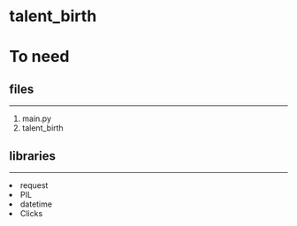 # talent_birth

<h1>To need</h1>

<h2>files</h2>
<hr>
<ol>
<li>main.py</li>
<li>talent_birth</li>
</ol>


<h2>libraries</h2>
<hr>
<li>request</li>
<li>PIL</li>
<li>datetime</li>
<li>Clicks</li>


